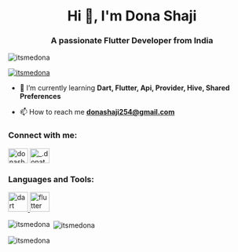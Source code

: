 <h1 align="center">Hi 👋, I'm Dona Shaji</h1>
<h3 align="center">A passionate Flutter Developer from India</h3>

<p align="left"> <img src="https://komarev.com/ghpvc/?username=itsmedona&label=Profile%20views&color=0e75b6&style=flat" alt="itsmedona" /> </p>

<p align="left"> <a href="https://github.com/ryo-ma/github-profile-trophy"><img src="https://github-profile-trophy.vercel.app/?username=itsmedona" alt="itsmedona" /></a> </p>

- 🌱 I’m currently learning **Dart, Flutter, Api, Provider, Hive, Shared Preferences**

- 📫 How to reach me **donashaji254@gmail.com**

<h3 align="left">Connect with me:</h3>
<p align="left">
<a href="https://linkedin.com/in/donashaji" target="blank"><img align="center" src="https://raw.githubusercontent.com/rahuldkjain/github-profile-readme-generator/master/src/images/icons/Social/linked-in-alt.svg" alt="donashaji" height="30" width="40" /></a>
<a href="https://instagram.com/_.donatella_._" target="blank"><img align="center" src="https://raw.githubusercontent.com/rahuldkjain/github-profile-readme-generator/master/src/images/icons/Social/instagram.svg" alt="_.donatella_._" height="30" width="40" /></a>
</p>

<h3 align="left">Languages and Tools:</h3>
<p align="left"> <a href="https://dart.dev" target="_blank" rel="noreferrer"> <img src="https://www.vectorlogo.zone/logos/dartlang/dartlang-icon.svg" alt="dart" width="40" height="40"/> </a> <a href="https://flutter.dev" target="_blank" rel="noreferrer"> <img src="https://www.vectorlogo.zone/logos/flutterio/flutterio-icon.svg" alt="flutter" width="40" height="40"/> </a> </p>

<p><img align="left" src="https://github-readme-stats.vercel.app/api/top-langs?username=itsmedona&show_icons=true&locale=en&layout=compact" alt="itsmedona" /></p>

<p>&nbsp;<img align="center" src="https://github-readme-stats.vercel.app/api?username=itsmedona&show_icons=true&locale=en" alt="itsmedona" /></p>

<p><img align="center" src="https://github-readme-streak-stats.herokuapp.com/?user=itsmedona&" alt="itsmedona" /></p>


<!---
itsmedona/itsmedona is a ✨ special ✨ repository because its `README.md` (this file) appears on your GitHub profile.
You can click the Preview link to take a look at your changes.
--->
